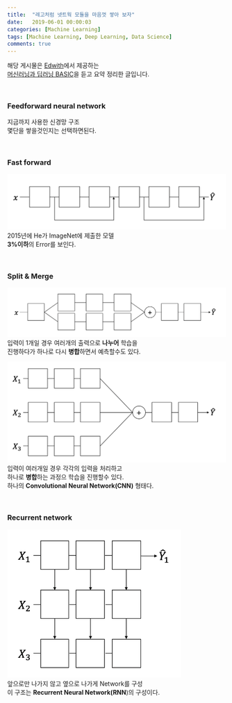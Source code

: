 ```yaml
---
title:  "레고처럼 넷트웍 모듈을 마음껏 쌓아 보자"
date:   2019-06-01 00:00:03
categories: [Machine Learning]
tags: [Machine Learning, Deep Learning, Data Science]
comments: true
---
```


해당 게시물은 [Edwith](https://www.edwith.org)에서 제공하는<br/>
[머신러닝과 딥러닝 BASIC](https://www.edwith.org/others26/joinLectures/9829)을 듣고 요약 정리한 글입니다.

<br/>

### Feedforward neural network
지금까지 사용한 신경망 구조<br/>
몇단을 쌓을것인지는 선택하면된다.

<br/>

### Fast forward
<img src="/assets/2019-06-01/5.png" width="700" height="auto" alt="아직 안만듬"><br/>
2015년에 He가 ImageNet에 제출한 모델<br/>
**3%이하**의 Error를 보인다.

<br/>

### Split & Merge
<img src="/assets/2019-06-01/6.png" width="700" height="auto" alt="아직 안만듬"><br/>
입력이 1개일 경우 여러개의 출력으로 **나누어** 학습을<br/>
진행하다가 하나로 다시 **병합**하면서 예측할수도 있다.<br/>

<img src="/assets/2019-06-01/7.png" width="600" height="auto" alt="아직 안만듬"><br/>
입력이 여러개일 경우 각각의 입력을 처리하고<br/>
하나로 **병합**하는 과정으 학습을 진행할수 있다.<br/>
하나의 **Convolutional Neural Network(CNN)** 형태다.

<br/>

### Recurrent network
<img src="/assets/2019-06-01/8.png" width="400" height="auto" alt="아직 안만듬"><br/>
앞으로만 나가지 않고 옆으로 나가게 Network를 구성<br/>
이 구조는 **Recurrent Neural Network(RNN**)의 구성이다.
